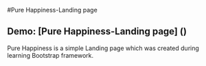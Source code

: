 #Pure Happiness-Landing page

## Demo: [Pure Happiness-Landing page] ()

Pure Happiness is a simple Landing page which was created during learning Bootstrap framework.
